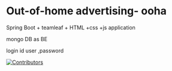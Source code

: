 # Out-of-home advertising- ooha

Spring Boot + teamleaf + HTML +css +js application 

mongo DB as BE

login id user ,password



[![Contributors][contributors-shield]][contributors-url]



[contributors-shield]: https://img.shields.io/github/contributors/othneildrew/Best-README-Template.svg?style=for-the-badge
[contributors-url]: https://github.com/othneildrew/Best-README-Template/graphs/contributors

